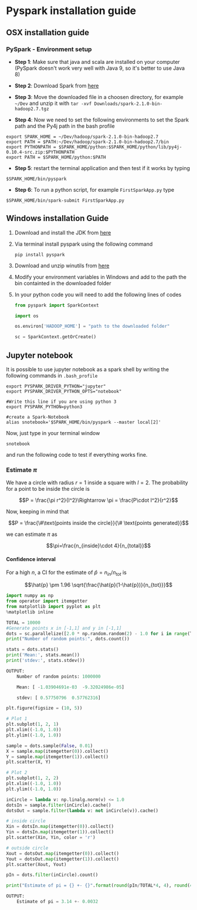# Pyspark installation guide

## OSX installation guide

### PySpark - Environment  setup

* **Step 1**: Make sure that java and scala are installed on your computer (PySpark doesn't work very well with Java 9, so it's better to use Java 8)

* **Step 2**: Download Spark from [here](https://spark.apache.org/downloads.html)

* **Step 3**: Move the downloaded file in a choosen directory, for example `~/Dev` and unzip it with `tar -xvf Downloads/spark-2.1.0-bin-hadoop2.7.tgz`

* **Step 4**: Now we need to set the following environments to set the Spark path and the Py4j path in the bash profile

```none
export SPARK_HOME = ~/Dev/hadoop/spark-2.1.0-bin-hadoop2.7
export PATH = $PATH:~/Dev/hadoop/spark-2.1.0-bin-hadoop2.7/bin
export PYTHONPATH = $SPARK_HOME/python:$SPARK_HOME/python/lib/py4j-0.10.4-src.zip:$PYTHONPATH
export PATH = $SPARK_HOME/python:$PATH

```

* **Step 5**: restart the terminal application and then test if it works by typing

```none
$SPARK_HOME/bin/pyspark
```

* **Step 6**: To run a python script, for example `FirstSparkApp.py` type

~~~none
$SPARK_HOME/bin/spark-submit FirstSparkApp.py
~~~

## Windows installation Guide

1. Download and install the JDK from [here](http://www.oracle.com/technetwork/java/javase/downloads/jdk8-downloads-2133151.html)

2. Via terminal install pyspark using the following command
    ```none
    pip install pyspark
    ```
3. Download and unzip winutils from [here](https://github.com/srccodes/hadoop-common-2.2.0-bin/archive/master.zip)

4. Modify your environment variables in Windows and add to the path the bin containted in the downloaded folder

5. In your python code you will need to add the following lines of codes
    ```python
    from pyspark import SparkContext

    import os

    os.environ['HADOOP_HOME'] = "path to the downloaded folder"

    sc = SparkContext.getOrCreate()
    ```

## Jupyter notebook

It is possible to use jupyter notebook as a spark shell by writing the following commands in `.bash_profile`

```none
export PYSPARK_DRIVER_PYTHON="jupyter"
export PYSPARK_DRIVER_PYTHON_OPTS="notebook"

#Write this line if you are using python 3
export PYSPARK_PYTHON=python3

#create a Spark-Notebook
alias snotebook='$SPARK_HOME/bin/pyspark --master local[2]'
```

Now, just type in your terminal window

```none
snotebook
```

and run the following code to test if everything works fine.

### Estimate $\pi$

We have a circle with radius $r=1$ inside a square with $l = 2$. The probability for a point to be inside the circle is

$$P = \frac{\pi r^2}{l^2}\Rightarrow \pi = \frac{P\cdot l^2}{r^2}$$

Now, keeping in mind that

$$P = \frac{\#\text{points inside the circle}}{\# \text{points generated}}$$

we can estimate $\pi$ as

$$\pi=\frac{n_{inside}\cdot 4}{n_{total}}$$

#### Confidence interval

For a high $n$, a CI for the estimate of $\hat{p} = n_{in}/n_{tot}$ is

$$\hat{p} \pm 1.96 \sqrt{\frac{\hat{p}(1-\hat{p})}{n_{tot}}}$$

```python
import numpy as np
from operator import itemgetter
from matplotlib import pyplot as plt
%matplotlib inline
```

```python
TOTAL = 10000
#Generate points x in [-1,1] and y in [-1,1]
dots = sc.parallelize([2.0 * np.random.random(2) - 1.0 for i in range(TOTAL)]).cache()
print("Number of random points:", dots.count())

stats = dots.stats()
print('Mean:', stats.mean())
print('stdev:', stats.stdev())

```

```python
OUTPUT:
    Number of random points: 1000000

    Mean: [ -1.03904691e-03  -9.32024986e-05]

    stdev: [ 0.57750796  0.57762316]
```

```python
plt.figure(figsize = (10, 5))

# Plot 1
plt.subplot(1, 2, 1)
plt.xlim((-1.0, 1.0))
plt.ylim((-1.0, 1.0))

sample = dots.sample(False, 0.01)
X = sample.map(itemgetter(0)).collect()
Y = sample.map(itemgetter(1)).collect()
plt.scatter(X, Y)

# Plot 2
plt.subplot(1, 2, 2)
plt.xlim((-1.0, 1.0))
plt.ylim((-1.0, 1.0))

inCircle = lambda v: np.linalg.norm(v) <= 1.0
dotsIn = sample.filter(inCircle).cache()
dotsOut = sample.filter(lambda v: not inCircle(v)).cache()

# inside circle
Xin = dotsIn.map(itemgetter(0)).collect()
Yin = dotsIn.map(itemgetter(1)).collect()
plt.scatter(Xin, Yin, color = 'r')

# outside circle
Xout = dotsOut.map(itemgetter(0)).collect()
Yout = dotsOut.map(itemgetter(1)).collect()
plt.scatter(Xout, Yout)
```

```python
pIn = dots.filter(inCircle).count()
```

```python
print("Estimate of pi = {} +- {}".format(round(pIn/TOTAL*4, 4), round(4*1.96*np.sqrt((pIn/TOTAL*(1-pIn/TOTAL))/TOTAL), 4)) )
```

```python
OUTPUT:
    Estimate of pi = 3.14 +- 0.0032
```